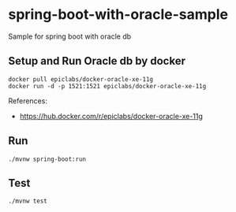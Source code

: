 # spring-boot-with-oracle-sample
Sample for spring boot with oracle db


## Setup and Run Oracle db by docker

```
docker pull epiclabs/docker-oracle-xe-11g
docker run -d -p 1521:1521 epiclabs/docker-oracle-xe-11g
```

References:
* https://hub.docker.com/r/epiclabs/docker-oracle-xe-11g

## Run

```
./mvnw spring-boot:run
```

## Test

```
./mvnw test
```
